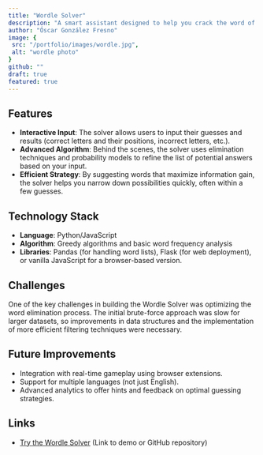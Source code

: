 ```yaml
---
title: "Wordle Solver"
description: "A smart assistant designed to help you crack the word of the day in the popular Wordle game."
author: "Óscar González Fresno"
image: {
 src: "/portfolio/images/wordle.jpg",
 alt: "wordle photo"
}
github: ""
draft: true
featured: true
---
```


## Features
- **Interactive Input**: The solver allows users to input their guesses and results (correct letters and their positions, incorrect letters, etc.).
- **Advanced Algorithm**: Behind the scenes, the solver uses elimination techniques and probability models to refine the list of potential answers based on your input.
- **Efficient Strategy**: By suggesting words that maximize information gain, the solver helps you narrow down possibilities quickly, often within a few guesses.

## Technology Stack
- **Language**: Python/JavaScript
- **Algorithm**: Greedy algorithms and basic word frequency analysis
- **Libraries**: Pandas (for handling word lists), Flask (for web deployment), or vanilla JavaScript for a browser-based version.

## Challenges
One of the key challenges in building the Wordle Solver was optimizing the word elimination process. The initial brute-force approach was slow for larger datasets, so improvements in data structures and the implementation of more efficient filtering techniques were necessary.

## Future Improvements
- Integration with real-time gameplay using browser extensions.
- Support for multiple languages (not just English).
- Advanced analytics to offer hints and feedback on optimal guessing strategies.

## Links
- [Try the Wordle Solver](#) (Link to demo or GitHub repository)

